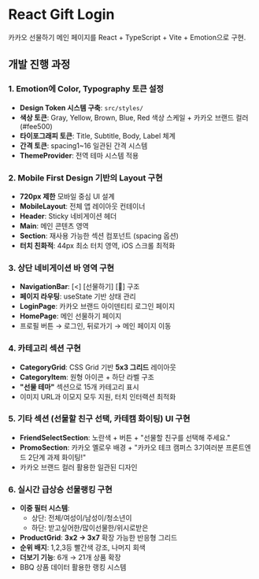 # React Gift Login

카카오 선물하기 메인 페이지를 React + TypeScript + Vite + Emotion으로 구현.

## 개발 진행 과정

### 1. Emotion에 Color, Typography 토큰 설정
- **Design Token 시스템 구축**: `src/styles/`
- **색상 토큰**: Gray, Yellow, Brown, Blue, Red 색상 스케일 + 카카오 브랜드 컬러(#fee500)
- **타이포그래피 토큰**: Title, Subtitle, Body, Label 체계
- **간격 토큰**: spacing1~16 일관된 간격 시스템
- **ThemeProvider**: 전역 테마 시스템 적용

### 2. Mobile First Design 기반의 Layout 구현
- **720px 제한** 모바일 중심 UI 설계
- **MobileLayout**: 전체 앱 레이아웃 컨테이너
- **Header**: Sticky 네비게이션 헤더
- **Main**: 메인 콘텐츠 영역
- **Section**: 재사용 가능한 섹션 컴포넌트 (spacing 옵션)
- **터치 친화적**: 44px 최소 터치 영역, iOS 스크롤 최적화

### 3. 상단 네비게이션 바 영역 구현
- **NavigationBar**: [<] [선물하기] [👤] 구조
- **페이지 라우팅**: useState 기반 상태 관리
- **LoginPage**: 카카오 브랜드 아이덴티티 로그인 페이지
- **HomePage**: 메인 선물하기 페이지
- 프로필 버튼 → 로그인, 뒤로가기 → 메인 페이지 이동

### 4. 카테고리 섹션 구현
- **CategoryGrid**: CSS Grid 기반 **5x3 그리드** 레이아웃
- **CategoryItem**: 원형 아이콘 + 하단 라벨 구조
- **"선물 테마"** 섹션으로 15개 카테고리 표시
- 이미지 URL과 이모지 모두 지원, 터치 인터랙션 최적화

### 5. 기타 섹션 (선물할 친구 선택, 카테캠 화이팅) UI 구현
- **FriendSelectSection**: 노란색 + 버튼 + "선물할 친구를 선택해 주세요."
- **PromoSection**: 카카오 옐로우 배경 + "카카오 테크 캠퍼스 3기여러분 프론트엔드 2단계 과제 화이팅!"
- 카카오 브랜드 컬러 활용한 일관된 디자인

### 6. 실시간 급상승 선물랭킹 구현
- **이중 필터 시스템**: 
  - 상단: 전체/여성이/남성이/청소년이
  - 하단: 받고싶어한/많이선물한/위시로받은
- **ProductGrid**: **3x2 → 3x7** 확장 가능한 반응형 그리드
- **순위 배지**: 1,2,3등 빨간색 강조, 나머지 회색
- **더보기 기능**: 6개 → 21개 상품 확장
- BBQ 상품 데이터 활용한 랭킹 시스템
